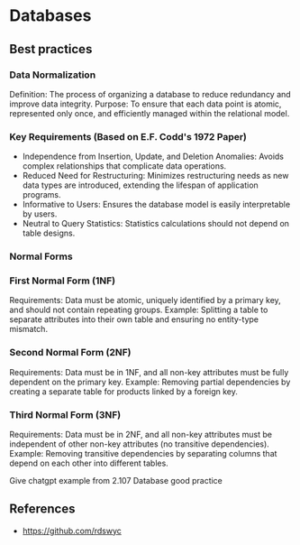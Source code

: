 # Databases

## Best practices

### Data Normalization

Definition: The process of organizing a database to reduce redundancy and improve data integrity.
Purpose: To ensure that each data point is atomic, represented only once, and efficiently managed within the relational model.

### Key Requirements (Based on E.F. Codd's 1972 Paper)

- Independence from Insertion, Update, and Deletion Anomalies: Avoids complex relationships that complicate data operations.
- Reduced Need for Restructuring: Minimizes restructuring needs as new data types are introduced, extending the lifespan of application programs.
- Informative to Users: Ensures the database model is easily interpretable by users.
- Neutral to Query Statistics: Statistics calculations should not depend on table designs.

### Normal Forms

### First Normal Form (1NF)

Requirements: Data must be atomic, uniquely identified by a primary key, and should not contain repeating groups.
Example: Splitting a table to separate attributes into their own table and ensuring no entity-type mismatch.

### Second Normal Form (2NF)

Requirements: Data must be in 1NF, and all non-key attributes must be fully dependent on the primary key.
Example: Removing partial dependencies by creating a separate table for products linked by a foreign key.

### Third Normal Form (3NF)

Requirements: Data must be in 2NF, and all non-key attributes must be independent of other non-key attributes (no transitive dependencies).
Example: Removing transitive dependencies by separating columns that depend on each other into different tables.

Give chatgpt example from 2.107 Database good practice

## References

- https://github.com/rdswyc

